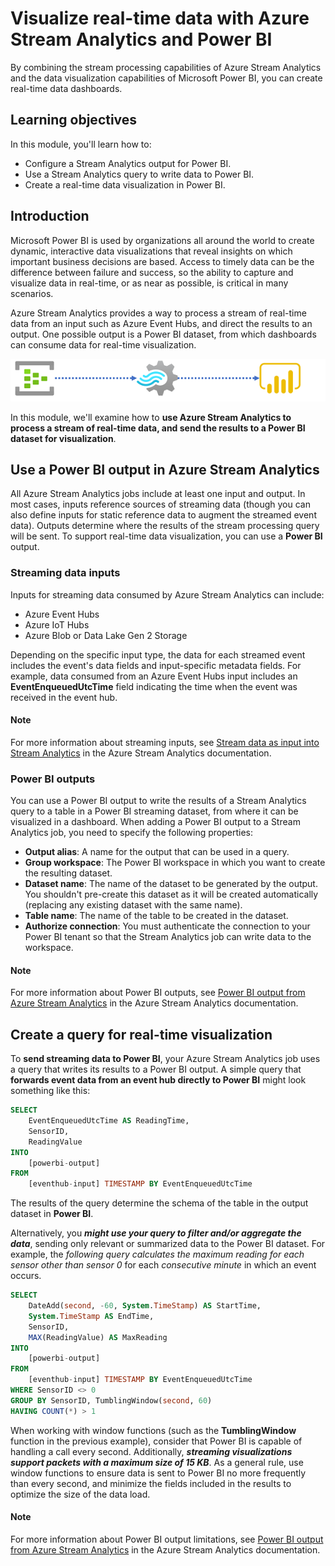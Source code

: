 # Visualize real-time data with Azure Stream Analytics and Power BI

By combining the stream processing capabilities of Azure Stream Analytics and the data visualization capabilities of Microsoft Power BI, you can create real-time data dashboards.

## Learning objectives

In this module, you'll learn how to:

 - Configure a Stream Analytics output for Power BI.
 - Use a Stream Analytics query to write data to Power BI.
 - Create a real-time data visualization in Power BI.

## Introduction

Microsoft Power BI is used by organizations all around the world to create dynamic, interactive data visualizations that reveal insights on which important business decisions are based. Access to timely data can be the difference between failure and success, so the ability to capture and visualize data in real-time, or as near as possible, is critical in many scenarios.

Azure Stream Analytics provides a way to process a stream of real-time data from an input such as Azure Event Hubs, and direct the results to an output. One possible output is a Power BI dataset, from which dashboards can consume data for real-time visualization.

<a href="#">
    <img src="./img/stream-analytics-end-to-end-solution.png" />
</a>

In this module, we'll examine how to **use Azure Stream Analytics to process a stream of real-time data, and send the results to a Power BI dataset for visualization**.

## Use a Power BI output in Azure Stream Analytics

All Azure Stream Analytics jobs include at least one input and output. In most cases, inputs reference sources of streaming data (though you can also define inputs for static reference data to augment the streamed event data). Outputs determine where the results of the stream processing query will be sent. To support real-time data visualization, you can use a **Power BI** output.

### Streaming data inputs

Inputs for streaming data consumed by Azure Stream Analytics can include:

 - Azure Event Hubs
 - Azure IoT Hubs
 - Azure Blob or Data Lake Gen 2 Storage

Depending on the specific input type, the data for each streamed event includes the event's data fields and input-specific metadata fields. For example, data consumed from an Azure Event Hubs input includes an **EventEnqueuedUtcTime** field indicating the time when the event was received in the event hub.

#### Note

For more information about streaming inputs, see [Stream data as input into Stream Analytics](https://learn.microsoft.com/en-us/azure/stream-analytics/stream-analytics-define-inputs) in the Azure Stream Analytics documentation.

### Power BI outputs

You can use a Power BI output to write the results of a Stream Analytics query to a table in a Power BI streaming dataset, from where it can be visualized in a dashboard. When adding a Power BI output to a Stream Analytics job, you need to specify the following properties:

 - **Output alias**: A name for the output that can be used in a query.
 - **Group workspace**: The Power BI workspace in which you want to create the resulting dataset.
 - **Dataset name**: The name of the dataset to be generated by the output. You shouldn't pre-create this dataset as it will be created automatically (replacing any existing dataset with the same name).
 - **Table name**: The name of the table to be created in the dataset.
 - **Authorize connection**: You must authenticate the connection to your Power BI tenant so that the Stream Analytics job can write data to the workspace.

#### Note

For more information about Power BI outputs, see [Power BI output from Azure Stream Analytics](https://learn.microsoft.com/en-us/azure/stream-analytics/power-bi-output) in the Azure Stream Analytics documentation.

## Create a query for real-time visualization

To **send streaming data to Power BI**, your Azure Stream Analytics job uses a query that writes its results to a Power BI output. A simple query that **forwards event data from an event hub directly to Power BI** might look something like this:

```sql
SELECT
    EventEnqueuedUtcTime AS ReadingTime,
    SensorID,
    ReadingValue
INTO
    [powerbi-output]
FROM
    [eventhub-input] TIMESTAMP BY EventEnqueuedUtcTime
```

The results of the query determine the schema of the table in the output dataset in **Power BI**.

Alternatively, you ***might use your query to filter and/or aggregate the data***, sending only relevant or summarized data to the Power BI dataset. For example, the *following query calculates the maximum reading for each sensor other than sensor 0* for each *consecutive minute* in which an event occurs.

```sql
SELECT
    DateAdd(second, -60, System.TimeStamp) AS StartTime,
    System.TimeStamp AS EndTime,
    SensorID,
    MAX(ReadingValue) AS MaxReading
INTO
    [powerbi-output]
FROM
    [eventhub-input] TIMESTAMP BY EventEnqueuedUtcTime
WHERE SensorID <> 0
GROUP BY SensorID, TumblingWindow(second, 60)
HAVING COUNT(*) > 1
```

When working with window functions (such as the **TumblingWindow** function in the previous example), consider that Power BI is capable of handling a call every second. Additionally, ***streaming visualizations support packets with a maximum size of 15 KB***. As a general rule, use window functions to ensure data is sent to Power BI no more frequently than every second, and minimize the fields included in the results to optimize the size of the data load.

#### Note

For more information about Power BI output limitations, see [Power BI output from Azure Stream Analytics](https://learn.microsoft.com/en-us/azure/stream-analytics/power-bi-output#limitations-and-best-practices) in the Azure Stream Analytics documentation.

